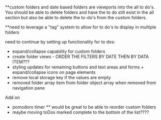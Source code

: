 \*\*custom folders and date based folders are viewports into the all to do's. You should be able to delete folders and have the to do still exist in the all section but also be able to delete the to-do's from the custom folders.

\*\*need to leverage a "tag" system to allow for to do's to display in multiple folders

need to continue by setting up functionality for to dos:

- expand/collapse capability for custom folders
- create folder views - ORDER THE FILTERS BY DATE THEN BY DATA ITEM???
- styling updates for remaining buttons and text areas and forms + expand/collapse icons on page elements
- remove local storage key if the values are empty
- removed folder array item from folder object array when removed from navigation pane

Add on

- pomodoro timer
  \*\* would be great to be able to reorder custom folders
- maybe moving toDos marked complete to the bottom of the list????
